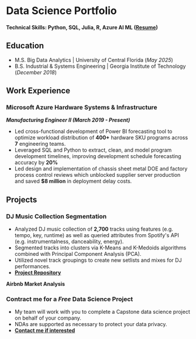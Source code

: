 
# Data Science Portfolio 

#### Technical Skills: Python, SQL, Julia, R, Azure AI ML ([Resume](https://github.com/theafronautz/DS_portfolio/blob/main/Frank%20Johnson%20Resume%20-%20Fall%2024.docx))


## Education
- M.S. Big Data Analytics | University of Central Florida (_May 2025_)
- B.S. Industrial & Systems Engineering | Georgia Institute of Technology (_December 2018_)

## Work Experience  

### Microsoft Azure Hardware Systems & Infrastructure  
**_Manufacturing Engineer II (March 2019 - Present)_**
- Led cross-functional development of Power BI forecasting tool to optimize workload distribution of **400+** hardware SKU programs across **7** engineering teams.
- Leveraged SQL and Python to extract, clean, and model program development timelines, improving development schedule forecasting accuracy by **20%** 
- Led design and implementation of chassis sheet metal DOE and factory process control reviews which unblocked supplier server production and saved **$8 million** in deployment delay costs. 

## Projects 
### DJ Music Collection Segmentation 
- Analyzed DJ music collection of **2,700** tracks using features (e.g. tempo, key, runtime) as well as queried attributes from Spotify's API  (e.g. instrumentalness, danceability, energy).
- Segmented tracks into clusters via K-Means and K-Medoids algorithms combined with Principal Component Analysis (PCA).
- Utilized novel track groupings to create new setlists and mixes for DJ performances.
- **[Project Repository](https://github.com/theafronautz/Music_Library_Clustering/tree/main)**
	

**Airbnb Market Analysis** 

### Contract me for a _Free_ Data Science Project  
- My team will work with you to complete a Capstone data science project on behalf of your company.
- NDAs are supported as necessary to protect your data privacy.  
- **[Contact me if interested](mailto:fjohnson199517@outlook.com)**
